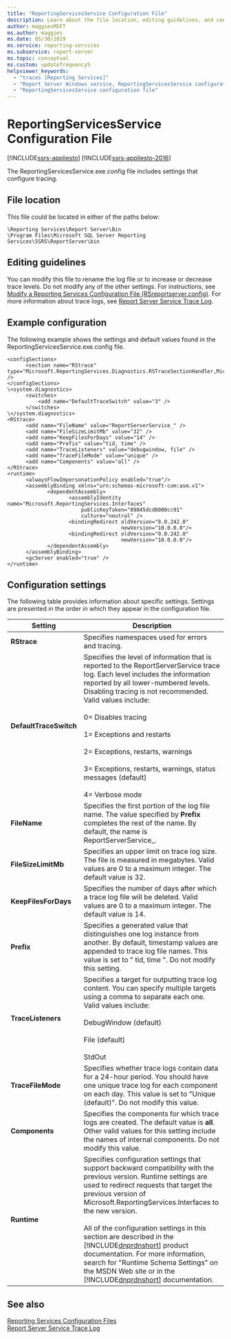 ```yaml
---
title: "ReportingServicesService Configuration File"
description: Learn about the file location, editing guidelines, and configuration settings of ReportingServicesService.exe.config used for tracing in Reporting Services.
author: maggiesMSFT
ms.author: maggies
ms.date: 05/30/2019
ms.service: reporting-services
ms.subservice: report-server
ms.topic: conceptual
ms.custom: updatefrequency5
helpviewer_keywords:
  - "traces [Reporting Services]"
  - "Report Server Windows service, ReportingServicesService configuration file"
  - "ReportingServicesService configuration file"
---
```

# ReportingServicesService Configuration File

[!INCLUDE[ssrs-appliesto](../../includes/ssrs-appliesto.md)] [!INCLUDE[ssrs-appliesto-2016](../../includes/ssrs-appliesto-2016.md)]
  
The ReportingServicesService.exe.config file includes settings that configure tracing.  
  
## File location  
This file could be located in either of the paths below:  

``` Paths  
\Reporting Services\Report Server\Bin  
\Program Files\Microsoft SQL Server Reporting Services\SSRS\ReportServer\bin  
```  
 
## Editing guidelines  
 You can modify this file to rename the log file or to increase or decrease trace levels. Do not modify any of the other settings. For instructions, see [Modify a Reporting Services Configuration File &#40;RSreportserver.config&#41;](../../reporting-services/report-server/modify-a-reporting-services-configuration-file-rsreportserver-config.md). For more information about trace logs, see [Report Server Service Trace Log](../../reporting-services/report-server/report-server-service-trace-log.md).  
  
## Example configuration  
 The following example shows the settings and default values found in the ReportingServicesService.exe.config file.  
  
```  
<configSections>  
      <section name="RStrace" type="Microsoft.ReportingServices.Diagnostics.RSTraceSectionHandler,Microsoft.ReportingServices.Diagnostics" />  
</configSections>  
\<system.diagnostics>  
      <switches>  
          <add name="DefaultTraceSwitch" value="3" />  
      </switches>  
\</system.diagnostics>  
<RStrace>  
      <add name="FileName" value="ReportServerService_" />  
      <add name="FileSizeLimitMb" value="32" />  
      <add name="KeepFilesForDays" value="14" />  
      <add name="Prefix" value="tid, time" />  
      <add name="TraceListeners" value="debugwindow, file" />  
      <add name="TraceFileMode" value="unique" />  
      <add name="Components" value="all" />  
</RStrace>  
<runtime>  
      <alwaysFlowImpersonationPolicy enabled="true"/>  
      <assemblyBinding xmlns="urn:schemas-microsoft-com:asm.v1">  
             <dependentAssembly>  
                    <assemblyIdentity name="Microsoft.ReportingServices.Interfaces"  
                        publicKeyToken="89845dcd8080cc91"  
                        culture="neutral" />  
                    <bindingRedirect oldVersion="8.0.242.0"  
                                     newVersion="10.0.0.0"/>  
                    <bindingRedirect oldVersion="9.0.242.0"  
                                     newVersion="10.0.0.0"/>  
             </dependentAssembly>  
      </assemblyBinding>  
      <gcServer enabled="true" />  
</runtime>  
```  
  
## Configuration settings  
 The following table provides information about specific settings. Settings are presented in the order in which they appear in the configuration file.  
  
|Setting|Description|  
|-------------|-----------------|  
|**RStrace**|Specifies namespaces used for errors and tracing.|  
|**DefaultTraceSwitch**|Specifies the level of information that is reported to the ReportServerService trace log. Each level includes the information reported by all lower-numbered levels. Disabling tracing is not recommended. Valid values include:<br /><br /> 0= Disables tracing<br /><br /> 1= Exceptions and restarts<br /><br /> 2= Exceptions, restarts, warnings<br /><br /> 3= Exceptions, restarts, warnings, status messages (default)<br /><br /> 4= Verbose mode|  
|**FileName**|Specifies the first portion of the log file name. The value specified by **Prefix** completes the rest of the name. By default, the name is ReportServerService_.|  
|**FileSizeLimitMb**|Specifies an upper limit on trace log size. The file is measured in megabytes. Valid values are 0 to a maximum integer. The default value is 32.|  
|**KeepFilesForDays**|Specifies the number of days after which a trace log file will be deleted. Valid values are 0 to a maximum integer. The default value is 14.|  
|**Prefix**|Specifies a generated value that distinguishes one log instance from another. By default, timestamp values are appended to trace log file names. This value is set to " tid, time ". Do not modify this setting.|  
|**TraceListeners**|Specifies a target for outputting trace log content. You can specify multiple targets using a comma to separate each one. Valid values include:<br /><br /> DebugWindow (default)<br /><br /> File (default)<br /><br /> StdOut|  
|**TraceFileMode**|Specifies whether trace logs contain data for a 24-hour period. You should have one unique trace log for each component on each day. This value is set to "Unique (default)". Do not modify this value.|  
|**Components**|Specifies the components for which trace logs are created. The default value is **all**. Other valid values for this setting include the names of internal components. Do not modify this value.|  
|**Runtime**|Specifies configuration settings that support backward compatibility with the previous version. Runtime settings are used to redirect requests that target the previous version of Microsoft.ReportingServices.Interfaces to the new version.<br /><br /> All of the configuration settings in this section are described in the [!INCLUDE[dnprdnshort](../../includes/dnprdnshort-md.md)] product documentation. For more information, search for "Runtime Schema Settings" on the MSDN Web site or in the [!INCLUDE[dnprdnshort](../../includes/dnprdnshort-md.md)] documentation.|  
  
## See also  
[Reporting Services Configuration Files](../../reporting-services/report-server/reporting-services-configuration-files.md)  
[Report Server Service Trace Log](../../reporting-services/report-server/report-server-service-trace-log.md)  
  
